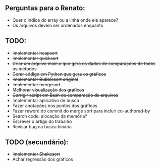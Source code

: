 ## Perguntas para o Renato:
* Quer o indice do array ou a linha onde ele aparece?
* Os arquivos devem ser ordenados enquanto 

## TODO:
* ~~Implementar heapsort~~
* ~~Implementar quicksort~~
* ~~Criar um arquivo main.c que gera os dados de comparações de todos os métodos~~
* ~~Gerar código em Python que gera os gráficos~~
* ~~Implementar Bubblesort original~~
* ~~Implementar mergesort~~
* ~~Melhorar visualização dos gráficos~~
* ~~Corrigir script em Bash de comparação de arquivos~~
* Implementar aplicativo de busca
* Fazer anotações nos pontos dos gráficos
* Fazer reword do commit do merge sort para incluir co-authored-by
* Search code: alocação da memória?
* Escrever o artigo do trabalho
* Revisar bug na busca binária

## TODO (secundário):
* ~~Implementar Shakesort~~
* Achar regressão dos gráficos